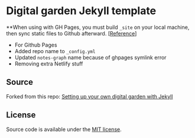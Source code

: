 # Digital garden Jekyll template
**When using with GH Pages, you must build `_site` on your local machine, then sync static files to Github afterward. [[Reference](https://github.com/jekyll/jekyll/blob/master/docs/_docs/plugins/installation.md)]

- For Github Pages
- Added repo name to `_config.yml`
- Updated `notes-graph` name because of ghpages symlink error
- Removing extra Netlify stuff

## Source
Forked from this repo:
[Setting up your own digital garden with Jekyll](https://maximevaillancourt.com/blog/setting-up-your-own-digital-garden-with-jekyll)

## License
Source code is available under the [MIT license](LICENSE.md).
